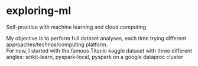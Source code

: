 # exploring-ml

Self-practice with machine learning and cloud computing  

My objective is to perform full dataset analyses, each time trying different approaches/technos/computing platform.  
For now, I started with the famous Titanic kaggle dataset with three different angles: scikit-learn, pyspark-local, pyspark on a google dataproc cluster




